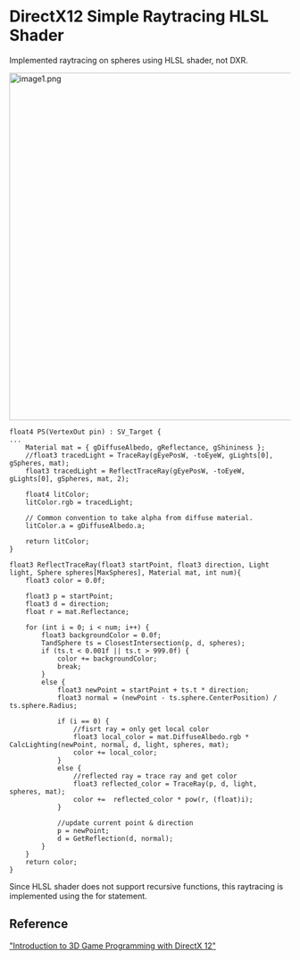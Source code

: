 # DirectX12 Simple Raytracing HLSL Shader

Implemented raytracing on spheres using HLSL shader, not DXR.

<img title="" src="file:///Images/image2.png" alt="image1.png" width="622">

```hlsl
float4 PS(VertexOut pin) : SV_Target {
...
    Material mat = { gDiffuseAlbedo, gReflectance, gShininess };
    //float3 tracedLight = TraceRay(gEyePosW, -toEyeW, gLights[0], gSpheres, mat);
    float3 tracedLight = ReflectTraceRay(gEyePosW, -toEyeW, gLights[0], gSpheres, mat, 2);

    float4 litColor;
    litColor.rgb = tracedLight;

    // Common convention to take alpha from diffuse material.
    litColor.a = gDiffuseAlbedo.a;

    return litColor;
}
```

```hlsl
float3 ReflectTraceRay(float3 startPoint, float3 direction, Light light, Sphere spheres[MaxSpheres], Material mat, int num){
    float3 color = 0.0f;

    float3 p = startPoint;
    float3 d = direction;
    float r = mat.Reflectance;

    for (int i = 0; i < num; i++) {
        float3 backgroundColor = 0.0f;
        TandSphere ts = ClosestIntersection(p, d, spheres);
        if (ts.t < 0.001f || ts.t > 999.0f) {
            color += backgroundColor;
            break;
        }
        else {
            float3 newPoint = startPoint + ts.t * direction;
            float3 normal = (newPoint - ts.sphere.CenterPosition) / ts.sphere.Radius;

            if (i == 0) {
                //fisrt ray = only get local color
                float3 local_color = mat.DiffuseAlbedo.rgb * CalcLighting(newPoint, normal, d, light, spheres, mat);
                color += local_color;
            }
            else {
                //reflected ray = trace ray and get color
                float3 reflected_color = TraceRay(p, d, light, spheres, mat);
                color +=  reflected_color * pow(r, (float)i);
            }

            //update current point & direction
            p = newPoint;
            d = GetReflection(d, normal);
        }
    }
    return color;
}
```

Since HLSL shader does not support recursive functions, this raytracing is implemented using the for statement.

## Reference

[&quot;Introduction to 3D Game Programming with DirectX 12&quot;](https://github.com/d3dcoder/d3d12book)

